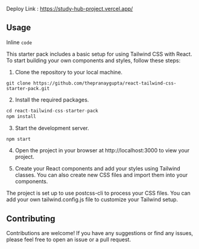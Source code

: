  Deploy Link : https://study-hub-project.vercel.app/

## Usage

Inline `code`

This starter pack includes a basic setup for using Tailwind CSS with React. To start building your own components and styles, follow these steps:

1. Clone the repository to your local machine.

```
git clone https://github.com/thepranaygupta/react-tailwind-css-starter-pack.git
```

2. Install the required packages.

``` js
cd react-tailwind-css-starter-pack
npm install
```

3. Start the development server.

``` js
npm start
```
4. Open the project in your browser at http://localhost:3000 to view your project.

5. Create your React components and add your styles using Tailwind classes. You can also create new CSS files and import them into your components.

The project is set up to use postcss-cli to process your CSS files. You can add your own tailwind.config.js file to customize your Tailwind setup.

## Contributing

Contributions are welcome! If you have any suggestions or find any issues, please feel free to open an issue or a pull request.
